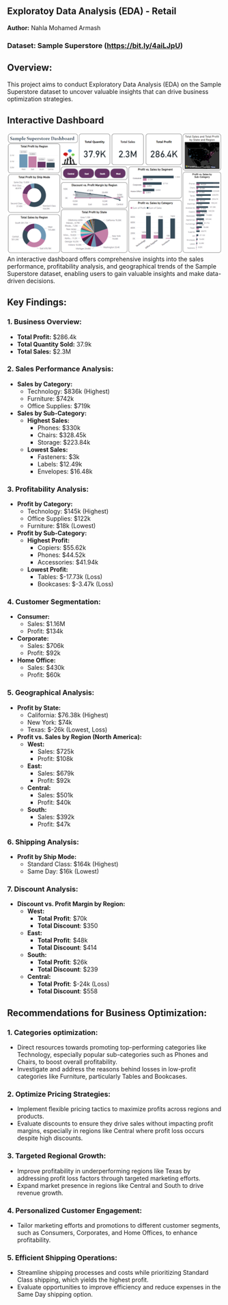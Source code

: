 ## Exploratoy Data Analysis (EDA) - Retail

 **Author:** Nahla Mohamed Armash
 ### Dataset: Sample Superstore (https://bit.ly/4aiLJpU)
 
## Overview:
This project aims to conduct Exploratory Data Analysis (EDA) on the Sample Superstore dataset to uncover valuable insights that can drive business optimization strategies.

## Interactive Dashboard

<img width="650" alt="image" src="https://github.com/nahlarmash/The-Sparks-Foundation-Intern/blob/main/Task%203-Exploratory%20Data%20Analysis%20(EDA)/Sample%20Superstore%20Dashboard.png">
An interactive dashboard offers comprehensive insights into the sales performance, profitability analysis, and geographical trends of the Sample Superstore dataset, enabling users to gain valuable insights and make data-driven decisions.


## Key Findings:

### 1. Business Overview:
- **Total Profit:** $286.4k
- **Total Quantity Sold:** 37.9k
- **Total Sales:** $2.3M

### 2. Sales Performance Analysis:
- **Sales by Category:**
  - Technology: $836k (Highest)
  - Furniture: $742k
  - Office Supplies: $719k
- **Sales by Sub-Category:**
  - **Highest Sales:**
     - Phones: $330k
     - Chairs: $328.45k
     - Storage: $223.84k
  - **Lowest Sales:**
     - Fasteners: $3k
     - Labels: $12.49k
     - Envelopes: $16.48k

### 3. Profitability Analysis:
- **Profit by Category:**
  - Technology: $145k (Highest)
  - Office Supplies: $122k
  - Furniture: $18k (Lowest)
- **Profit by Sub-Category:**
  - **Highest Profit:**
     - Copiers: $55.62k
     - Phones: $44.52k
     - Accessories: $41.94k
  - **Lowest Profit:**
     - Tables: $-17.73k (Loss)
     - Bookcases: $-3.47k (Loss)
   
### 4. Customer Segmentation:
- **Consumer:**
  - Sales: $1.16M
  - Profit: $134k
- **Corporate:**
  - Sales: $706k
  - Profit: $92k
- **Home Office:**
  - Sales: $430k
  - Profit: $60k
 
### 5. Geographical Analysis:
- **Profit by State:**
  - California: $76.38k (Highest)
  - New York: $74k
  - Texas: $-26k (Lowest, Loss)
- **Profit vs. Sales by Region (North America):**
  - **West:**
    - Sales: $725k
    - Profit: $108k
  - **East:**
    - Sales: $679k                
    - Profit: $92k
  - **Central:**
    - Sales: $501k
    - Profit: $40k
  - **South:**
    - Sales: $392k
    - Profit: $47k

### 6. Shipping Analysis:
- **Profit by Ship Mode:**
  - Standard Class: $164k (Highest)
  - Same Day: $16k (Lowest)

### 7. Discount Analysis:
- **Discount vs. Profit Margin by Region:**
  - **West:**
    - **Total Profit**: $70k
    - **Total Discount**: $350
  - **East:**
    - **Total Profit**: $48k
    - **Total Discount**: $414
  - **South:**
    - **Total Profit**: $26k
    - **Total Discount**: $239
  - **Central:**
    - **Total Profit**: $-24k (Loss)
    - **Total Discount**: $558
      

## Recommendations for Business Optimization:
### 1. Categories optimization:
   - Direct resources towards promoting top-performing categories like Technology, especially popular sub-categories such as Phones and Chairs, to boost overall profitability.
   - Investigate and address the reasons behind losses in low-profit categories like Furniture, particularly Tables and Bookcases.
### 2. Optimize Pricing Strategies:
   - Implement flexible pricing tactics to maximize profits across regions and products.
   - Evaluate discounts to ensure they drive sales without impacting profit margins, especially in regions like Central where profit loss occurs despite high discounts.
### 3. Targeted Regional Growth:
   - Improve profitability in underperforming regions like Texas by addressing profit loss factors through targeted marketing efforts.
   - Expand market presence in regions like Central and South to drive revenue growth.
### 4. Personalized Customer Engagement:
   - Tailor marketing efforts and promotions to different customer segments, such as Consumers, Corporates, and Home Offices, to enhance profitability.
### 5. Efficient Shipping Operations:
   - Streamline shipping processes and costs while prioritizing Standard Class shipping, which yields the highest profit.
   - Evaluate opportunities to improve efficiency and reduce expenses in the Same Day shipping option.


  
   
